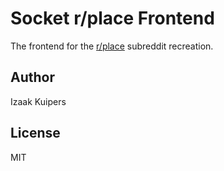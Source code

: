 # Socket r/place Frontend

The frontend for the [r/place](https://reddit.com/r/place/) subreddit recreation.

## Author

Izaak Kuipers

## License

MIT
